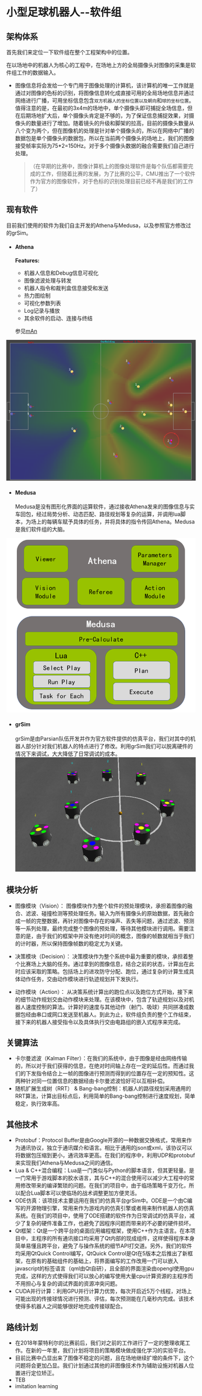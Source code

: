 # 小型足球机器人--软件组

## 架构体系

首先我们来定位一下软件组在整个工程架构中的位置。

在以场地中的机器人为核心的工程中，在场地上方的全局摄像头对图像的采集是软件组工作的数据输入。

* 图像信息将会发给一个专门用于图像处理的计算机，该计算机的唯一工作就是通过对图像的色标的识别，将图像信息转化成直接可用的全局场地信息并通过网络进行广播，可用坐标信息包含`双方机器人的坐标位置以及朝向`和`球的坐标位置`。值得注意的是，在最初的3x4m的场地中，单个摄像头即可捕捉全场信息，但在后期场地扩大后，单个摄像头肯定是不够的，为了保证信息捕捉效果，对摄像头的数量进行了增加。随着镜头的升级和脚架的拉高，目前的摄像头数量从八个变为两个，但在图像机的处理是针对单个摄像头的，所以在网络中广播的数据包是单个摄像头的数据包，所以在当前两个摄像头的场地上，我们的图像接受帧率实际为75*2=150Hz。对于多个摄像头数据的融合需要我们自己进行处理。

  >（在早期的比赛中，图像计算机上的图像处理软件是每个队伍都需要完成的工作，但随着比赛的发展，为了比赛的公平，CMU推出了一个软件作为官方的图像软件，对于色标的识别处理目前已经不再是我们的工作了）

## 现有软件

目前我们使用的软件为我们自主开发的Athena与Medusa，以及参照官方修改过的grSim。

- #### Athena
  **Features:**

  * 机器人信息和Debug信息可视化
  * 图像滤波处理与转发
  * 机器人指令和裁判盒信息接受和发送
  * 热力图绘制
  * 可视化参数列表
  * Log记录与播放
  * 其余软件的启动、连接与终结

  参见[mAn](https://github.com/ZJUNlict/mAn)

![Athena](./pic/value.png)

- #### Medusa

  Medusa是没有图形化界面的运算软件，通过接收Athena发来的图像信息与实车回包，经过局势分析、动态匹配、路径规划等复杂的运算，并调用lua脚本，为场上的每辆车赋予具体的任务，并将具体的指令传回Athena。Medusa是我们软件组的大脑。

![framerwork](./pic/framework.png)

- #### grSim

  grSim是由Parsian队伍开发并作为官方软件提供的仿真平台，我们对其中的机器人部分针对我们机器人的特点进行了修改。利用grSim我们可以脱离硬件的情况下来调试，大大降低了日常调试的成本。
![grSim](./pic/grSim.png) 


## 模块分析

* 图像模块（Vision）： 图像模块作为整个软件的预处理模块，承担着图像的融合、滤波、碰撞检测等预处理任务。输入为所有摄像头的原始数据，首先融合成一帧的完整数据，再针对图像中存在的噪声、丢失等问题，通过滤波、预测等一系列处理，最终完成整个图像的预处理，等待其他模块进行调用。需要注意的是，由于我们的框架中并没有绝对时间的概念，图像的帧数就相当于我们的计时器，所以保持图像帧数的稳定尤为关键。

* 决策模块（Decision）： 决策模块作为整个系统中最为重要的模块，承担着整个比赛场上大脑的任务。通过拿到的图像信息，结合之前的状态，计算出在此时应该采取的策略。包括场上的进攻防守分配、跑位，通过复杂的计算生成具体动作任务，交由动作模块进行轨迹规划并下发执行。
* 动作模块（Action）： 从决策系统计算出的跑位点以及跑位方式开始，接下来的细节动作规划交由动作模块来处理。在该模块中，包含了轨迹规划以及对机器人速度控制的算法。计算好的速度与其他动作（射门、吸球）共同拼凑成数据包经由串口或网口发送至机器人。到此为止，软件组负责的整个工作结束，接下来的机器人接受指令以及具体执行交由电路组的嵌入式程序来完成。

## 关键算法

* 卡尔曼滤波（Kalman Filter）：在我们的系统中，由于图像是经由网络传输的，所以对于我们获得的信息，在绝对时间轴上存在一定的延后性。而通过我们的下发指令结合上一帧的图像进行预测而得到的位置存在一定的预知性。这两种针对同一位置信息的数据经由卡尔曼滤波恰好可以互相补偿。
* 随机扩展生成树（RRT） & Bang-bang控制：机器人的路径规划采用通用的RRT算法，计算出目标点后，利用简单的Bang-bang控制进行速度规划，简单稳定，执行效率高。

## 其他技术

* Protobuf：Protocol Buffer是由Google开源的一种数据交换格式，常用来作为通讯协议，独立于通讯媒介和语言。相比于通用的json或xml，该协议可以将数据包压缩到更小，通讯效率更高。在我们的程序中，利用UDP和protobuf来实现我们Athena与Medusa之间的通信。
* Lua & C++混合编程：Lua是一门类似与Python的脚本语言，但其更轻量。是一门常用于游戏脚本的胶水语言，其与C++的混合使用可以减少大工程中的常用修改带来的编译繁琐的问题。在我们的项目中，由于临场策略千变万化，所以配合Lua脚本可以使临场的战术调整更加方便灵活。
* ODE仿真：该项技术主要运用在我们的仿真平台grSim中。ODE是一个由C编写的开源物理引擎，常用来作为游戏内的仿真引擎或者用来制作机器人的仿真系统。在我们的项目中，使用了ODE搭建的软件作为日常调试的仿真平台，减少了复杂的硬件准备工作，也避免了因程序问题而带来的不必要的硬件损坏。
* Qt框架：Qt是一个跨平台的桌面应用编程框架，使用C++作为主语言。在本项目中，主程序的所有通讯接口均采用了Qt内部的现成组件，这样使得程序本身简单易懂且跨平台，避免了与操作系统的细节API打交道。另外，我们的软件均采用QtQuick Control编写，QtQuick Control是Qt在5版本之后推出了新框架，在原有的基础组件的基础上，将界面编写的工作改用一门可以嵌入javascript的标签语言（qml由Qt自研），且全部的界面渲染由opengl使用gpu完成，这样的方式使得我们可以放心的编写使用大量cpu计算资源的主程序而不用担心与复杂的调试界面的资源冲突问题。
* CUDA并行计算：利用GPU并行计算力优势，每次开启近5万个线程，对场上可能出现的传接球情况进行预测、评估，每次预测能在几毫秒内完成。该技术使得多机器人之间能够很好地完成传接球配合。

## 路线计划

* 在2018年蒙特利尔的比赛前后，我们对之前的工作进行了一定的整理收尾工作。在新的一年里，我们计划将项目的策略模块做成强化学习的实验平台。
* 目前比赛中凸显出来了图像不稳定的问题，且在场地继续扩增的条件下，这个问题将会更加凸显。我们计划通过其他的非图像技术作为辅助设施对机器人位置进行定位矫正。
* TEB
* imitation learning